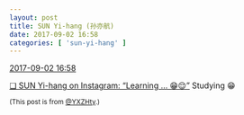 ```yaml
---
layout: post
title: SUN Yi-hang (孙亦航)
date: 2017-09-02 16:58
categories: [ 'sun-yi-hang' ]
---
```


<div class="weibo-info">
  <a href="http://weibo.com/2565158051/FjXG4yvfs">2017-09-02 16:58</a>
</div>

[❏ SUN Yi-hang on Instagram: “Learning … 😁😌”](https://www.instagram.com/p/BYiF9KzDZTe/) Studying :grin:

<!-- more -->

<small>(This post is from [@YXZHty](http://weibo.com/2565158051).)</small>
